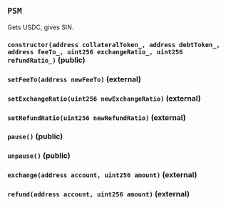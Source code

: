 ## `PSM`

Gets USDC, gives SIN.




### `constructor(address collateralToken_, address debtToken_, address feeTo_, uint256 exchangeRatio_, uint256 refundRatio_)` (public)





### `setFeeTo(address newFeeTo)` (external)





### `setExchangeRatio(uint256 newExchangeRatio)` (external)





### `setRefundRatio(uint256 newRefundRatio)` (external)





### `pause()` (public)





### `unpause()` (public)





### `exchange(address account, uint256 amount)` (external)





### `refund(address account, uint256 amount)` (external)






